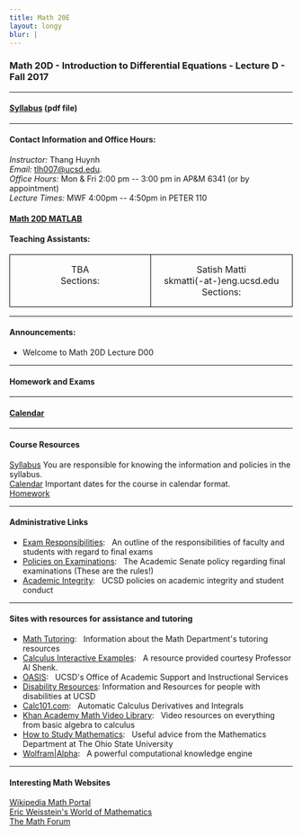 ```yaml
---
title: Math 20E
layout: longy
blur: |
---
```

### Math 20D - Introduction to Differential Equations - Lecture D - Fall 2017  

---

#### [Syllabus][math20dSyl] (pdf file)

[math20dSyl]:http://thanghuynh.org/teaching/math20d_syllabus.pdf

---  

#### Contact Information and Office Hours:  

*Instructor:* Thang Huynh  
*Email:* [tlh007@ucsd.edu][email].    
*Office Hours:* Mon & Fri 2:00 pm -- 3:00 pm in AP&M 6341 (or by appointment)  
*Lecture Times:* MWF 4:00pm -- 4:50pm in PETER 110

[email]: mailto:tlh007@ucsd.edu

#### [Math 20D MATLAB][math20DMatlab]  
 
  [math20DMatlab]:http://www.math.ucsd.edu/~math20d/  

#### Teaching Assistants:  

<center>
<table width="800" border="1" cellspacing="0" cellpadding="0" style="border-collapse:collapse;
 border:none;mso-border-alt:solid windowtext .5pt;mso-padding-alt:0in 5.4pt 0in 5.4pt">
 <tbody>
 <tr>
  <td width="400" valign="top" style="width:2.5in;border:solid windowtext .5pt;
  padding:0in 5.4pt 0in 5.4pt">
  <p class="MsoNormal" align="center" style="text-align:center"> TBA<br> Sections:  <br> </p>
  </td>
    <td width="400" valign="top" style="width:2.5in;border:solid windowtext .5pt;
  padding:0in 5.4pt 0in 5.4pt">
  <p class="MsoNormal" align="center" style="text-align:center"> Satish Matti <br> skmatti(-at-)eng.ucsd.edu <br> Sections:<br>
  </p>
  </td>

 </tr>


</tbody>
</table>

</center>



--- 

#### Announcements:

  * Welcome to Math 20D Lecture D00

---

#### Homework and Exams  


---

#### [Calendar][math20dCal]

[math20dCal]:http://thanghuynh.org/teaching/math20d_f17_cal.html

---  

#### Course Resources  

[Syllabus][math20dSyl] You are responsible for knowing the information and policies in the syllabus.  
[Calendar][math20dCal] Important dates for the course in calendar format.  
[Homework][math20dHW]  

[math20dCal]:http://thanghuynh.org/teaching/math20d_f17_cal.html
[math20dSyl]:http://thanghuynh.org/teaching/math20d_syllabus.pdf
[math20dHW]:http://thanghuynh.org/teaching/math20d_f17_hw.html

---  

#### Administrative Links  

<ul>
					<li><a href="http://blink.ucsd.edu/instructors/academic-info/exams/responsibilities.html">Exam Responsibilities</a>: &nbsp; An outline of the responsibilities of faculty and students with regard to final exams</li>
					<li><a href="http://www-senate.ucsd.edu/committees/cep/policychanges/midterm.htm">Policies on Examinations</a>: &nbsp; The Academic Senate policy regarding final examinations (These are the rules!)</li>
					<li><a href="http://students.ucsd.edu/academics/academic-integrity/index.html">Academic Integrity</a>: &nbsp; UCSD policies on academic integrity and student conduct</li>
				</ul>

---

#### Sites with resources for assistance and tutoring  
	
<p>	
				<ul>
					<li><a href="http://www.math.ucsd.edu/resources/tutoring/">Math Tutoring</a>: &nbsp; Information about the Math Department's tutoring resources</li>
					<li><a href="http://www.math.ucsd.edu/~ashenk/">Calculus Interactive Examples</a>: &nbsp; A resource provided courtesy Professor Al Shenk.</li>
					<li><a href="http://oasis.ucsd.edu/">OASIS</a>: &nbsp; UCSD's Office of Academic Support and Instructional Services</li>
					<li><a href="http://disabilities.ucsd.edu/">Disability Resources</a>: Information and Resources for people with disabilities at UCSD</li> 
					<li><a href="http://www.calc101.com/">Calc101.com</a>: &nbsp; Automatic Calculus Derivatives and Integrals</li>
					<li><a href="http://www.khanacademy.org">Khan Academy Math Video Library</a>: &nbsp; Video resources on everything from basic algebra to calculus</li>
					<li><a href="https://math.osu.edu/undergrad/non-majors/resources/study-math-college">How to Study Mathematics</a>: &nbsp; Useful advice from the Mathematics Department at The Ohio State University</li>
					<li><a href="http://www.wolframalpha.com/">Wolfram|Alpha</a>: &nbsp; A powerful computational knowledge engine</li>
				</ul>
</p>

--- 

#### Interesting Math Websites  

  [Wikipedia Math Portal][wiki]  
  [Eric Weisstein's World of Mathematics][EricW]  
  [The Math Forum][mathforum]  

  
  [wiki]:http://en.wikipedia.org/wiki/Portal:Mathematics 
  [EricW]:http://mathworld.wolfram.com/
  [mathforum]:http://mathforum.org
 







